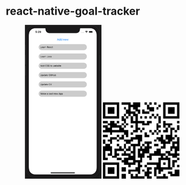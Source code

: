 # react-native-goal-tracker
<p align="center">
 <img src="Screenshot.png" width="200">
   <img src="QR.png" width="200">
  </p>
  

  
  
  
